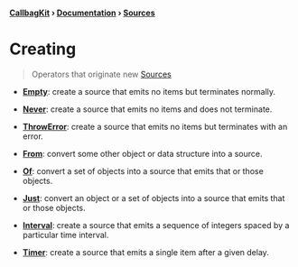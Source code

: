#### [CallbagKit][Callbag] › [Documentation][Documentation] › [Sources][Sources]
# Creating

> Operators that originate new [Sources][Sources]

- [**Empty**][Empty]: create a source that emits no items but terminates normally.

- [**Never**][Never]: create a source that emits no items and does not terminate.

- [**ThrowError**][ThrowError]: create a source that emits no items but terminates with an error.

- [**From**][From]: convert some other object or data structure into a source.

- [**Of**][Of]: convert a set of objects into a source that emits that or those objects.

- [**Just**][Just]: convert an object or a set of objects into a source that emits that or those objects.

- [**Interval**][Interval]: create a source that emits a sequence of integers spaced by a particular time interval.

- [**Timer**][Timer]: create a source that emits a single item after a given delay.

[Callbag]: <../../../README.md> (Callbag)
[Documentation]: <../../README.md> (Documentation)
[Sources]: <../README.md> (Sources)

[Empty]: <./Empty.md> (Empty)
[Never]: <./Never.md> (Never)
[ThrowError]: <./ThrowError.md> (ThrowError)
[From]: <./From.md> (From)
[Of]: <./Of.md> (Of)
[Just]: <./Just.md> (Just)
[Interval]: <./Interval.md> (Interval)
[Timer]: <./Timer.md> (Timer)